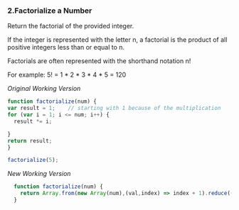 ### 2.Factorialize a Number

Return the factorial of the provided integer.

If the integer is represented with the letter n, a factorial is the product of all positive integers less than or equal to n.

Factorials are often represented with the shorthand notation n!

For example: 5! = 1 * 2 * 3 * 4 * 5 = 120



*Original Working Version*

```JavaScript
function factorialize(num) {
var result = 1;    // starting with 1 because of the multiplication
for (var i = 1; i <= num; i++) {
  result *= i;

}
return result;
}

factorialize(5);
```

*New Working Version*


```JavaScript
  function factorialize(num) {
    return Array.from(new Array(num),(val,index) => index + 1).reduce((prev, curr) => prev * curr);
  }
```
